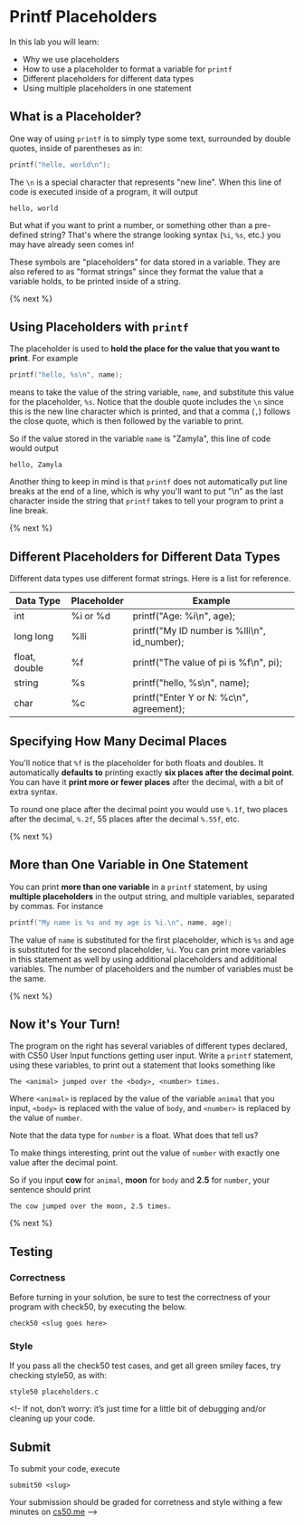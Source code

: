 # Printf Placeholders

In this lab you will learn:

- Why we use placeholders
- How to use a placeholder to format a variable for `printf`
- Different placeholders for different data types
- Using multiple placeholders in one statement

## What is a Placeholder?

One way of using `printf` is to simply type some text, surrounded by double quotes, inside of parentheses as in:

```c
printf("hello, world\n");
```

The `\n` is a special character that represents "new line". When this line of code is executed inside of a program, it will output

```
hello, world
```

But what if you want to print a number, or something other than a pre-defined string? That's where the strange looking syntax (`%i`, `%s`, etc.) you may have already seen comes in!

These symbols are "placeholders" for data stored in a variable. They are also refered to as "format strings" since they format the value that a variable holds, to be printed inside of a string.

{% next %}

## Using Placeholders with `printf`

The placeholder is used to **hold the place for the value that you want to print**. For example

```c
printf("hello, %s\n", name);
```

means to take the value of the string variable, `name`, and substitute this value for the placeholder, `%s`. Notice that the double quote includes the `\n` since this is the new line character which is printed, and that a comma (`,`) follows the close quote, which is then followed by the variable to print.

So if the value stored in the variable `name` is "Zamyla", this line of code would output

```
hello, Zamyla
```

Another thing to keep in mind is that `printf` does not automatically put line breaks at the end of a line, which is why you'll want to put "\n" as the last character inside the string that `printf` takes to tell your program to print a line break.

{% next %}

## Different Placeholders for Different Data Types

Different data types use different format strings. Here is a list for reference.

| Data Type     | Placeholder       | Example |
| ------------- |------------------| ------- |
| int           | %i or %d         | printf("Age: %i\n", age);|
| long long     | %lli             | printf("My ID number is %lli\n", id_number);|
| float, double | %f               | printf("The value of pi is %f\n", pi); |
| string        | %s               | printf("hello, %s\n", name);|
| char          | %c               | printf("Enter Y or N: %c\n", agreement);|

## Specifying How Many Decimal Places

You'll notice that `%f` is the placeholder for both floats and doubles. It automatically **defaults to** printing exactly **six places after the decimal point**. You can have it **print more or fewer places** after the decimal, with a bit of extra syntax.

To round one place after the decimal point you would use `%.1f`, two places after the decimal, `%.2f`, 55 places after the decimal `%.55f`, etc. 

{% next %}

## More than One Variable in One Statement

You can print **more than one variable** in a `printf` statement, by using **multiple placeholders** in the output string, and multiple variables, separated by commas. For instance

```c
printf("My name is %s and my age is %i.\n", name, age);
```

The value of `name` is substituted for the first placeholder, which is `%s` and age is substituted for the second placeholder, `%i`. You can print more variables in this statement as well by using additional placeholders and additional variables. The number of placeholders and the number of variables must be the same.

{% next %}

## Now it's Your Turn!

The program on the right has several variables of different types declared, with CS50 User Input functions getting user input. Write a `printf` statement, using these variables, to print out a statement that looks something like

```
The <animal> jumped over the <body>, <number> times.
```

Where `<animal>` is replaced by the value of the variable `animal` that you input, `<body>` is replaced with the value of `body`, and `<number>` is replaced by the value of `number`.

Note that the data type for `number` is a float. What does that tell us?

To make things interesting, print out the value of `number` with exactly one value after the decimal point.
  
So if you input **cow** for `animal`, **moon** for `body` and **2.5** for `number`, your sentence should print

```
The cow jumped over the moon, 2.5 times.
```
{% next %}

## Testing

### Correctness

Before turning in your solution, be sure to test the correctness of your program with check50, by executing the below.

```
check50 <slug goes here>
```
  
### Style

If you pass all the check50 test cases, and get all green smiley faces, try checking style50, as with:

```
style50 placeholders.c
```

<!- If not, don’t worry: it’s just time for a little bit of debugging and/or cleaning up your code.

## Submit

To submit your code, execute

```
submit50 <slug>
```

Your submission should be graded for corretness and style withing a few minutes on [cs50.me](https://cs50.me/) -->


